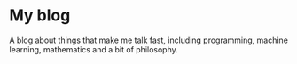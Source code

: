 # My blog

 A blog about things that make me talk fast, including programming, machine learning, mathematics and a bit of philosophy.
